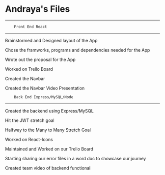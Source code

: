 # Andraya's Files
---
        Front End React
---
Brainstormed and Designed layout of the App

Chose the framworks, programs and dependencies needed for the App

Wrote out the proposal for the App

Worked on Trello Board

Created the Navbar 

Created the Navbar Video Presentation

        Back End Express/MySQL/Node
---
Created the backend using Express/MySQL

Hit the JWT stretch goal

Halfway to the Many to Many Stretch Goal

Worked on React-Icons 

Maintained and Worked on our Trello Board

Starting sharing our error files in a word doc to showcase our journey

Created team video of backend functional

